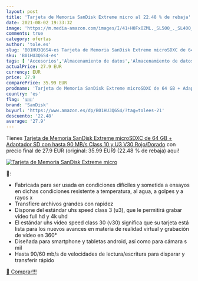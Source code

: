 ```yaml
---
layout: post
title: 'Tarjeta de Memoria SanDisk Extreme micro al 22.48 % de rebaja'
date: 2021-08-02 19:33:32
image: 'https://m.media-amazon.com/images/I/41+H0FxOZML._SL500_._SL400_.jpg'
comments: true
category: ofertas
author: 'tole.es'
slug: 'B01HU3Q6S4-es Tarjeta de Memoria SanDisk Extreme microSDXC de 64 GB +...'
sku: 'B01HU3Q6S4-es'
tags: [ 'Accesorios','Almacenamiento de datos','Almacenamiento de datos externo','Armarios y estanterías','Informática','Tarjetas de memoria','Tarjetas microSD','sandisk', ]
actualPrice: 27.9 EUR
currency: EUR
price: 27.9
comparePrice: 35.99 EUR
prodname: 'Tarjeta de Memoria SanDisk Extreme microSDXC de 64 GB + Adaptador SD con hasta 90 MB/s  Class 10 y U3  V30  Rojo/Dorado'
country: 'es'
flag: '🇪🇸'
brand: 'SanDisk'
buyurl: 'https://www.amazon.es/dp/B01HU3Q6S4/?tag=tolees-21'
descuento: '22.48'
average: '27.9'
---
```


Tienes [Tarjeta de Memoria SanDisk Extreme microSDXC de 64 GB + Adaptador SD con hasta 90 MB/s  Class 10 y U3  V30  Rojo/Dorado](https://www.amazon.es/dp/B01HU3Q6S4/?tag=tolees-21) con precio final de  27.9 EUR (original: 35.99 EUR) (22.48 %  de rebaja) aqui!

[![Tarjeta de Memoria SanDisk Extreme micro](https://m.media-amazon.com/images/I/41+H0FxOZML._SL500_._SL400_.jpg)](https://www.amazon.es/dp/B01HU3Q6S4/?tag=tolees-21)

🔎:

- Fabricada para ser usada en condiciones difíciles y sometida a ensayos en dichas condiciones resistente a temperatura, al agua, a golpes y a rayos x
- Transfiere archivos grandes con rapidez
- Dispone del estándar uhs speed class 3 (u3), que le permitirá grabar vídeo full hd y 4k uhd
- El estándar uhs video speed class 30 (v30) significa que su tarjeta está lista para los nuevos avances en materia de realidad virtual y grabación de vídeo en 360°
- Diseñada para smartphone y tabletas android, así como para cámara s mil
- Hasta 90/60 mb/s de velocidades de lectura/escritura para disparar y transferir rápido

[🛒 Comprar!!!](https://www.amazon.es/dp/B01HU3Q6S4/?tag=tolees-21)
